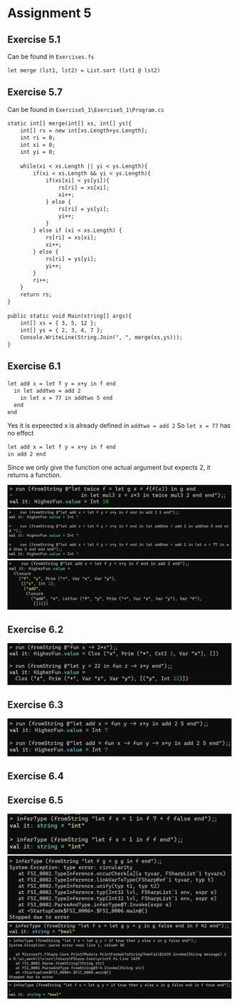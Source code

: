 # Assignment 5

## Exercise 5.1
Can be found in `Exercises.fs`
```
let merge (lst1, lst2) = List.sort (lst1 @ lst2)
```

## Exercise 5.7
Can be found in `Exercise5_1\Exercise5_1\Program.cs`
```
static int[] merge(int[] xs, int[] ys){
    int[] rs = new int[xs.Length+ys.Length];
    int ri = 0;
    int xi = 0;
    int yi = 0;

    while(xi < xs.Length || yi < ys.Length){
        if(xi < xs.Length && yi < ys.Length){
            if(xs[xi] < ys[yi]){
                rs[ri] = xs[xi];
                xi++;
            } else {
                rs[ri] = ys[yi];
                yi++;
            }
        } else if (xi < xs.Length) {
            rs[ri] = xs[xi];
            xi++;
        } else {
            rs[ri] = ys[yi];
            yi++;
        }
        ri++;
    }
    return rs;
}

public static void Main(string[] args){
    int[] xs = { 3, 5, 12 };
    int[] ys = { 2, 3, 4, 7 };
    Console.WriteLine(String.Join(", ", merge(xs,ys)));
}
```

## Exercise 6.1
```
let add x = let f y = x+y in f end
  in let addtwo = add 2
    in let x = 77 in addtwo 5 end
  end
end
```
Yes it is expeected
x is already defined in `addtwo = add 2`
So `let x = 77` has no effect

```
let add x = let f y = x+y in f end
in add 2 end
```
Since we only give the function one actual argument but expects 2, it returns a function.

![](https://github.com/REXKrash/PRDAT2022/blob/main/Lectures/Lec05/Images/Ex61.png?raw=true)
![](https://github.com/REXKrash/PRDAT2022/blob/main/Lectures/Lec05/Images/Ex61b.png?raw=true)
![](https://github.com/REXKrash/PRDAT2022/blob/main/Lectures/Lec05/Images/Ex61c.png?raw=true)

## Exercise 6.2
![](https://github.com/REXKrash/PRDAT2022/blob/main/Lectures/Lec05/Images/Ex62.png?raw=true)

## Exercise 6.3
![](https://github.com/REXKrash/PRDAT2022/blob/main/Lectures/Lec05/Images/Ex63.png?raw=true)

## Exercise 6.4

## Exercise 6.5
![](https://github.com/REXKrash/PRDAT2022/blob/main/Lectures/Lec05/Images/Ex65a.png?raw=true)
![](https://github.com/REXKrash/PRDAT2022/blob/main/Lectures/Lec05/Images/Ex65b.png?raw=true)
![](https://github.com/REXKrash/PRDAT2022/blob/main/Lectures/Lec05/Images/Ex65c.png?raw=true)
![](https://github.com/REXKrash/PRDAT2022/blob/main/Lectures/Lec05/Images/Ex65d.png?raw=true)
![](https://github.com/REXKrash/PRDAT2022/blob/main/Lectures/Lec05/Images/Ex65e.png?raw=true)
